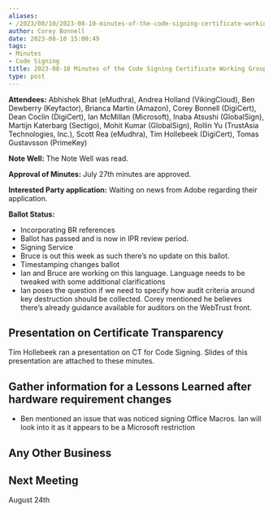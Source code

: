 ```yaml
---
aliases:
- /2023/08/10/2023-08-10-minutes-of-the-code-signing-certificate-working-group/
author: Corey Bonnell
date: 2023-08-10 15:00:49
tags:
- Minutes
- Code Signing
title: 2023-08-10 Minutes of the Code Signing Certificate Working Group
type: post
---
```


**Attendees:** Abhishek Bhat (eMudhra), Andrea Holland (VikingCloud), Ben Dewberry (Keyfactor), Brianca Martin (Amazon), Corey Bonnell (DigiCert), Dean Coclin (DigiCert), Ian McMillan (Microsoft), Inaba Atsushi (GlobalSign), Martijn Katerbarg (Sectigo), Mohit Kumar (GlobalSign), Rollin Yu (TrustAsia Technologies, Inc.), Scott Rea (eMudhra), Tim Hollebeek (DigiCert), Tomas Gustavsson (PrimeKey)

**Note Well:** The Note Well was read.

**Approval of Minutes:** July 27th minutes are approved.

**Interested Party application:** Waiting on news from Adobe regarding their application.

**Ballot Status:**

- Incorporating BR references
- Ballot has passed and is now in IPR review period.
- Signing Service
- Bruce is out this week as such there’s no update on this ballot.
- Timestamping changes ballot
- Ian and Bruce are working on this language. Language needs to be tweaked with some additional clarifications
- Ian poses the question if we need to specify how audit criteria around key destruction should be collected. Corey mentioned he believes there’s already guidance available for auditors on the WebTrust front.

## Presentation on Certificate Transparency

Tim Hollebeek ran a presentation on CT for Code Signing. Slides of this presentation are attached to these minutes.

## Gather information for a Lessons Learned after hardware requirement changes

- Ben mentioned an issue that was noticed signing Office Macros. Ian will look into it as it appears to be a Microsoft restriction

## Any Other Business

## Next Meeting

August 24th